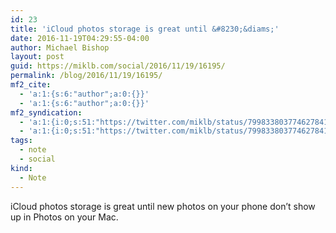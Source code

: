 ```yaml
---
id: 23
title: 'iCloud photos storage is great until &#8230;&diams;'
date: 2016-11-19T04:29:55-04:00
author: Michael Bishop
layout: post
guid: https://miklb.com/social/2016/11/19/16195/
permalink: /blog/2016/11/19/16195/
mf2_cite:
  - 'a:1:{s:6:"author";a:0:{}}'
  - 'a:1:{s:6:"author";a:0:{}}'
mf2_syndication:
  - 'a:1:{i:0;s:51:"https://twitter.com/miklb/status/799833803774627841";}'
  - 'a:1:{i:0;s:51:"https://twitter.com/miklb/status/799833803774627841";}'
tags:
  - note
  - social
kind:
  - Note
---
```

<p>iCloud photos storage is great until new photos on your phone don’t show up in Photos on your Mac.</p>